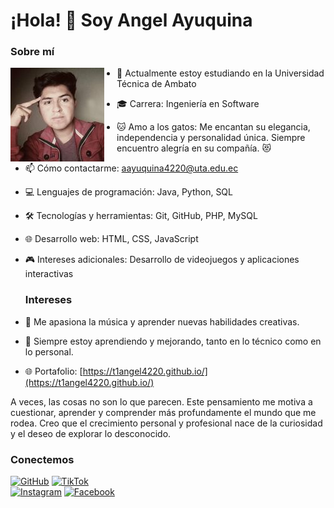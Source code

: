 # ¡Hola! 👋 Soy Angel Ayuquina

### Sobre mí
<img src="fotoUta.jpg" align="left" width="150" style="margin-right: 20px;" />

- 💼 Actualmente estoy estudiando en la Universidad Técnica de Ambato
- 🎓 Carrera: Ingeniería en Software
- 🐱 Amo a los gatos: Me encantan su elegancia, independencia y personalidad única. Siempre encuentro alegría en su compañía. 😻
- 📫 Cómo contactarme: aayuquina4220@uta.edu.ec
- 💻 Lenguajes de programación: Java, Python, SQL
- 🛠️ Tecnologías y herramientas: Git, GitHub, PHP, MySQL
- 🌐 Desarrollo web: HTML, CSS, JavaScript
- 🎮 Intereses adicionales: Desarrollo de videojuegos y aplicaciones interactivas
  ### Intereses
- 🎵 Me apasiona la música y aprender nuevas habilidades creativas.
- 🌱 Siempre estoy aprendiendo y mejorando, tanto en lo técnico como en lo personal.

- 🌐 Portafolio: [https://t1angel4220.github.io/](https://t1angel4220.github.io/)

A veces, las cosas no son lo que parecen. Este pensamiento me motiva a cuestionar, aprender y comprender más profundamente el mundo que me rodea. Creo que el crecimiento personal y profesional nace de la curiosidad y el deseo de explorar lo desconocido.


### Conectemos
[![GitHub](https://img.shields.io/badge/GitHub-%2312100E.svg?style=for-the-badge&logo=github&logoColor=white)](https://github.com/T1Angel4220)
[![TikTok](https://img.shields.io/badge/TikTok-%23000000.svg?style=for-the-badge&logo=tiktok&logoColor=white)](https://www.tiktok.com/@engel_kiske)  
[![Instagram](https://img.shields.io/badge/Instagram-%23E4405F.svg?style=for-the-badge&logo=instagram&logoColor=white)](https://www.instagram.com/derhalloman21)
[![Facebook](https://img.shields.io/badge/Facebook-%231877F2.svg?style=for-the-badge&logo=facebook&logoColor=white)](https://www.facebook.com/angel.ayuquina123/)
